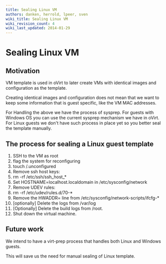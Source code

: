 ```yaml
---
title: Sealing Linux VM
authors: danken, herrold, lpeer, sven
wiki_title: Sealing Linux VM
wiki_revision_count: 4
wiki_last_updated: 2014-01-29
---
```


# Sealing Linux VM

## Motivation

VM template is used in oVirt to later create VMs with identical images and configuration as the template.

Creating identical images and configuration does not mean that we want to keep some information that is guest specific, like the VM MAC addresses.

For Handling the above we have the process of sysprep. For guests with Windows OS you can use the current sysprep mechanism we have in oVirt. For Linux guests we don't have such process in place yet so you better seal the template manually.

## The process for sealing a Linux guest template

1.  SSH to the VM as root
2.  flag the system for reconfiguring
3.  touch /.unconfigured
4.  Remove ssh host keys:
5.  rm -rf /etc/ssh/ssh_host_\*
6.  Set HOSTNAME=localhost.localdomain in /etc/sysconfig/network
7.  Remove UDEV rules:
8.  rm -rf /etc/udev/rules.d/70-\*
9.  Remove the HWADDR= line from /etc/sysconfig/network-scripts/ifcfg-\*
10. [optionally] Delete the logs from /var/log
11. [Optionally] Delete the build logs from /root.
12. Shut down the virtual machine.

## Future work

We intend to have a virt-prep process that handles both Linux and Windows guests.

This will save us the need for manual sealing of Linux template.
